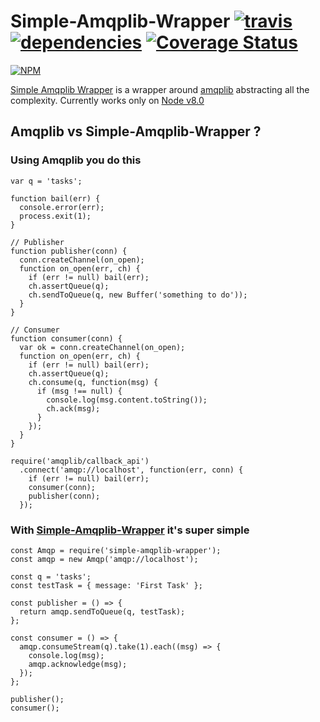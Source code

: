 # Simple-Amqplib-Wrapper [![travis](https://travis-ci.org/nishant-jain-94/simple-amqplib-wrapper.svg?branch=dev)](https://travis-ci.org/nishant-jain-94/simple-amqplib-wrapper) [![dependencies](https://david-dm.org/nishant-jain-94/simple-amqplib-wrapper.svg)](https://david-dm.org) [![Coverage Status](https://coveralls.io/repos/github/nishant-jain-94/simple-amqplib-wrapper/badge.svg?branch=master)](https://coveralls.io/github/nishant-jain-94/simple-amqplib-wrapper?branch=master)
[![NPM](https://nodei.co/npm/simple-amqplib-wrapper.png)](https://nodei.co/npm/simple-amqplib-wrapper/)

[Simple Amqplib Wrapper](https://www.npmjs.com/package/simple-amqplib-wrapper) is a wrapper around [amqplib](https://www.npmjs.com/package/amqplib) abstracting all the complexity. Currently works only on [Node v8.0](https://nodejs.org/en/blog/release/v8.0.0/)

## Amqplib vs Simple-Amqplib-Wrapper ?

### Using Amqplib you do this

```
var q = 'tasks';
 
function bail(err) {
  console.error(err);
  process.exit(1);
}
 
// Publisher 
function publisher(conn) {
  conn.createChannel(on_open);
  function on_open(err, ch) {
    if (err != null) bail(err);
    ch.assertQueue(q);
    ch.sendToQueue(q, new Buffer('something to do'));
  }
}
 
// Consumer 
function consumer(conn) {
  var ok = conn.createChannel(on_open);
  function on_open(err, ch) {
    if (err != null) bail(err);
    ch.assertQueue(q);
    ch.consume(q, function(msg) {
      if (msg !== null) {
        console.log(msg.content.toString());
        ch.ack(msg);
      }
    });
  }
}
 
require('amqplib/callback_api')
  .connect('amqp://localhost', function(err, conn) {
    if (err != null) bail(err);
    consumer(conn);
    publisher(conn);
  });
```

### With [Simple-Amqplib-Wrapper]() it's super simple

```
const Amqp = require('simple-amqplib-wrapper');
const amqp = new Amqp('amqp://localhost');

const q = 'tasks';
const testTask = { message: 'First Task' };

const publisher = () => {
  return amqp.sendToQueue(q, testTask);
};

const consumer = () => {
  amqp.consumeStream(q).take(1).each((msg) => {
    console.log(msg);
    amqp.acknowledge(msg);
  });
};

publisher();
consumer();
```